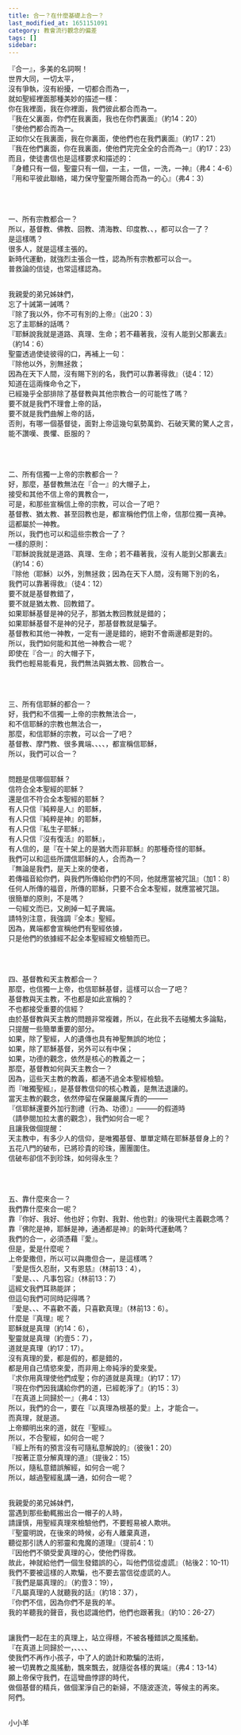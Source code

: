 ```yaml
---
title: 合一？在什麼基礎上合一？
last_modified_at: 1651151091
category: 教會流行觀念的偏差
tags: []
sidebar: 
---
```


<p>『合一』，多美的名詞啊！<br/>
世界大同，一切太平，<br/>
沒有爭執，沒有紛擾，一切都合而為一，<br/>
就如聖經裡面那種美妙的描述一樣：<br/>
你在我裡面，我在你裡面，我們彼此都合而為一。<br/>
『我在父裏面，你們在我裏面，我也在你們裏面』（約14：20）<br/>
『使他們都合而為一。<br/>
正如你父在我裏面，我在你裏面，使他們也在我們裏面』（約17：21）<br/>
『我在他們裏面，你在我裏面，使他們完完全全的合而為一』（約17：23）<br/>
而且，使徒書信也是這樣要求和描述的：<br/>
『身體只有一個，聖靈只有一個，一主，一信，一洗，一神』（弗4：4-6）<br/>
『用和平彼此聯絡，竭力保守聖靈所賜合而為一的心』（弗4：3）</p>
<p> </p>
<p><br/>
一、所有宗教都合一？<br/>
所以，基督教、佛教、回教、清海教、印度教、、，都可以合一了？<br/>
是這樣嗎？<br/>
很多人，就是這樣主張的。<br/>
新時代運動，就強烈主張合一性，認為所有宗教都可以合一。<br/>
普救論的信徒，也常這樣認為。</p>
<p><br/>
我親愛的弟兄姊妹們，<br/>
忘了十誡第一誡嗎？<br/>
『除了我以外，你不可有別的上帝』（出20：3）<br/>
忘了主耶穌的話嗎？<br/>
『耶穌說我就是道路、真理、生命；若不藉著我，沒有人能到父那裏去』<br/>
（約14：6）<br/>
聖靈透過使徒彼得的口，再補上一句：<br/>
『除他以外，別無拯救；<br/>
因為在天下人間，沒有賜下別的名，我們可以靠著得救』（徒4：12）<br/>
知道在這兩條命令之下，<br/>
已經幾乎全部排除了基督教與其他宗教合一的可能性了嗎？<br/>
要不就是我們不理會上帝的話，<br/>
要不就是我們曲解上帝的話，<br/>
否則，有哪一個基督徒，面對上帝這幾句氣勢萬鈞、石破天驚的驚人之言，<br/>
能不讚嘆、畏懼、臣服的？</p>
<p> </p>
<p><br/>
二、所有信獨一上帝的宗教都合一？<br/>
好，那麼，基督教無法在『合一』的大帽子上，<br/>
接受和其他不信上帝的異教合一，<br/>
可是，和那些宣稱信上帝的宗教，可以合一了吧？<br/>
基督教、猶太教、甚至回教也是，都宣稱他們信上帝，信那位獨一真神。<br/>
這都屬於一神教。<br/>
所以，我們也可以和這些宗教合一了？<br/>
一樣的原則：<br/>
『耶穌說我就是道路、真理、生命；若不藉著我，沒有人能到父那裏去』<br/>
（約14：6）<br/>
『除他（耶穌）以外，別無拯救；因為在天下人間，沒有賜下別的名，<br/>
我們可以靠著得救』（徒4：12）<br/>
要不就是基督教錯了，<br/>
要不就是猶太教、回教錯了。<br/>
如果耶穌基督是神的兒子，那猶太教回教就是錯的；<br/>
如果耶穌基督不是神的兒子，那基督教就是騙子。<br/>
基督教和其他一神教，一定有一邊是錯的，絕對不會兩邊都是對的。<br/>
所以，我們如何能和其他一神教合一呢？<br/>
即使在『合一』的大帽子下，<br/>
我們也輕易能看見，我們無法與猶太教、回教合一。</p>
<p> </p>
<p><br/>
三、所有信耶穌的都合一？<br/>
好，我們和不信獨一上帝的宗教無法合一，<br/>
和不信耶穌的宗教也無法合一，<br/>
那麼，和信耶穌的宗教，可以合一了吧？<br/>
基督教、摩門教、很多異端、、、、，都宣稱信耶穌，<br/>
所以，我們可以合一？</p>
<p><br/>
問題是信哪個耶穌？<br/>
信符合全本聖經的耶穌？<br/>
還是信不符合全本聖經的耶穌？<br/>
有人只信『純粹是人』的耶穌，<br/>
有人只信『純粹是神』的耶穌，<br/>
有人只信『私生子耶穌』，<br/>
有人只信『沒有復活』的耶穌』，<br/>
有人信的，是『在十架上的是猶大而非耶穌』的那種奇怪的耶穌。<br/>
我們可以和這些所謂信耶穌的人，合而為一？<br/>
『無論是我們，是天上來的使者，<br/>
若傳福音給你們，與我們所傳給你們的不同，他就應當被咒詛』（加1：8）<br/>
任何人所傳的福音，所傳的耶穌，只要不合全本聖經，就應當被咒詛。<br/>
很簡單的原則，不是嗎？<br/>
一句經文而已，又刷掉一缸子異端。<br/>
請特別注意，我強調『全本』聖經。<br/>
因為，異端都會宣稱他們有聖經依據，<br/>
只是他們的依據經不起全本聖經經文檢驗而已。</p>
<p> </p>
<p><br/>
四、基督教和天主教都合一？<br/>
那麼，也信獨一上帝，也信耶穌基督，這樣可以合一了吧？<br/>
基督教與天主教，不也都是如此宣稱的？<br/>
不也都接受重要的信經？<br/>
由於基督教與天主教的問題非常複雜，所以，在此我不去碰觸太多論點，<br/>
只提醒一些簡單重要的部分。<br/>
如果，除了聖經，人的遺傳也具有神聖無誤的地位；<br/>
如果，除了耶穌基督，另外可以有中保；<br/>
如果，功德的觀念，依然是核心的教義之一；<br/>
那麼，基督教如何與天主教合一？<br/>
因為，這些天主教的教義，都通不過全本聖經檢驗。<br/>
而『唯獨聖經』，是基督教信仰的核心教義，是無法退讓的。<br/>
當天主教的觀念，依然停留在保羅嚴厲斥責的———<br/>
『信耶穌還要外加行割禮（行為、功德）』———的假道時<br/>
（請參閱加拉太書的觀念），我們如何合一呢？<br/>
且讓我做個提醒：<br/>
天主教中，有多少人的信仰，是唯獨基督、單單定睛在耶穌基督身上的？<br/>
五花八門的破布，已將珍貴的珍珠，團團圍住。<br/>
信破布卻信不到珍珠，如何得永生？</p>
<p> </p>
<p><br/>
五、靠什麼來合一？<br/>
我們靠什麼來合一呢？<br/>
靠『你好、我好、他也好；你對、我對、他也對』的後現代主義觀念嗎？<br/>
靠『佛陀是神，耶穌是神，通通都是神』的新時代運動嗎？<br/>
我們的合一，必須憑藉『愛』。<br/>
但是，愛是什麼呢？<br/>
上帝愛撒但，所以可以與撒但合一，是這樣嗎？<br/>
『愛是恆久忍耐，又有恩慈』（林前13：4），<br/>
『愛是、、、凡事包容』（林前13：7）<br/>
這經文我們耳熟能詳；<br/>
但這句我們可同時記得嗎？<br/>
『愛是、、、不喜歡不義，只喜歡真理』（林前13：6）。<br/>
什麼是『真理』呢？<br/>
耶穌就是真理（約14：6），<br/>
聖靈就是真理（約壹5：7），<br/>
道就是真理（約17：17）。<br/>
沒有真理的愛，都是假的，都是錯的，<br/>
都是用自己情慾來愛，而非用上帝純淨的愛來愛。<br/>
『求你用真理使他們成聖；你的道就是真理』（約17：17）<br/>
『現在你們因我講給你們的道，已經乾淨了』（約15：3）<br/>
『在真道上同歸於一』（弗4：13）<br/>
所以，我們的合一，要在『以真理為根基的愛』上，才能合一。<br/>
而真理，就是道。<br/>
上帝顯明出來的道，就在『聖經』。<br/>
所以，不合聖經，如何合一呢？<br/>
『經上所有的預言沒有可隨私意解說的』（彼後1：20）<br/>
『按著正意分解真理的道』（提後2：15）<br/>
所以，隨私意錯誤解經，如何合一呢？<br/>
所以，越過聖經亂講一通，如何合一呢？</p>
<p><br/>
我親愛的弟兄姊妹們，<br/>
當遇到那些動輒搬出合一帽子的人時，<br/>
請謹慎，用聖經真理來檢驗他們，不要輕易被人欺哄。<br/>
『聖靈明說，在後來的時候，必有人離棄真道，<br/>
聽從那引誘人的邪靈和鬼魔的道理』（提前4：1）<br/>
『因他們不領受愛真理的心，使他們得救。<br/>
故此，神就給他們一個生發錯誤的心，叫他們信從虛謊』（帖後2：10-11）<br/>
我們不要被這樣的人欺騙，也不要去當信從虛謊的人。<br/>
『我們是屬真理的』（約壹3：19），<br/>
『凡屬真理的人就聽我的話』（約18：37），<br/>
『你們不信，因為你們不是我的羊。<br/>
我的羊聽我的聲音，我也認識他們，他們也跟著我』（約10：26-27）</p>
<p><br/>
讓我們一起在主的真理上，站立得穩，不被各種錯誤之風搖動。<br/>
『在真道上同歸於一，、、、、<br/>
使我們不再作小孩子，中了人的詭計和欺騙的法術，<br/>
被一切異教之風搖動，飄來飄去，就隨從各樣的異端』（弗4：13-14）<br/>
願上帝保守我們，在這彎曲悖謬的時代，<br/>
做個基督的精兵，做個潔淨自己的新婦，不隨波逐流，等候主的再來。<br/>
阿們。</p>
<p><br/>
小小羊</p>
<p> </p>
<p> </p>
<p> </p>
